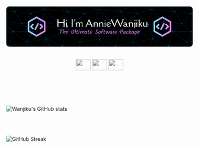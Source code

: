 
![Header](./redme.png)
</br> </br>

<p align="center">
<a href="https://twitter.com/TheKatuni" target="blank"><img align="center" src="https://cdn.jsdelivr.net/npm/simple-icons@3.0.1/icons/twitter.svg" alt="" height="30" width="40" /></a>
<a href="https://www.linkedin.com/in/ann-wanjiku-863929187/" target="blank"><img align="center" src="https://cdn.jsdelivr.net/npm/simple-icons@3.0.1/icons/linkedin.svg" alt="" height="30" width="40" /></a>
 <a href="https://www.linkedin.com/in/ann-wanjiku-863929187/" target="blank"><img align="center" src="https://cdn.jsdelivr.net/npm/simple-icons@3.0.1/icons/gmail.svg" alt="" height="30" width="40" /></a>
  </p>


</br> </br>
</br> </br>

  
![Wanjiku's GitHub stats](https://github-readme-stats.vercel.app/api?username=wanjikukatuni&show_icons=true&theme=dracula)
</br> </br>
</br> </br>

![![GitHub Streak](http://github-readme-streak-stats.herokuapp.com?user=wanjikukatuni&theme=dracula)](https://git.io/streak-stats)

<!-- ![Wanjiku's GitHub trophy](https://github-profile-trophy.vercel.app/?username=wanjikukatuni&theme=dracula)
 -->

</br> </br>
</br> </br>


<!-- 
[![Wanjiku's wakatime stats](https://github-readme-stats.vercel.app/api/wakatime?username=wanjikukatuni)](https://github.com/wanjikukatuni/github-readme-stats) -->
 
 



